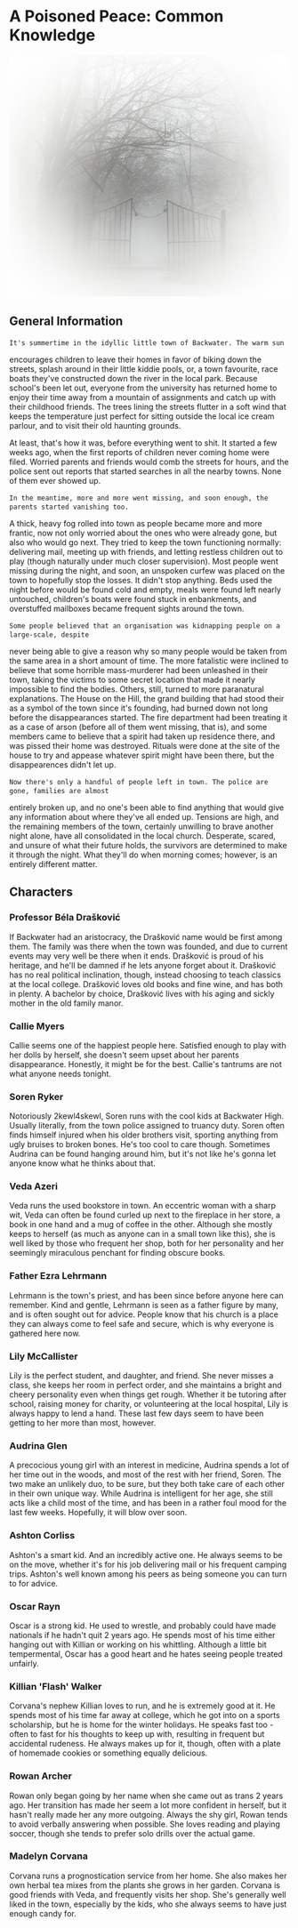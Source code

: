 # A Poisoned Peace: Common Knowledge

![](../resources/fog_vignette_2.jpg)

## General Information

    It's summertime in the idyllic little town of Backwater. The warm sun 
encourages children to leave their homes in favor of biking down the streets,
splash around in their little kiddie pools, or, a town favourite, race boats 
they've constructed down the river in the local park. Because school's been let
out, everyone from the university has returned home to enjoy their time away from
a mountain of assignments and catch up with their childhood friends. The trees lining
the streets flutter in a soft wind that keeps the temperature just perfect for sitting
outside the local ice cream parlour, and to visit their old haunting grounds.
  
   At least, that's how it was, before everything went to shit. It started a few weeks
ago, when the first reports of children never coming home were filed. Worried parents
and friends would comb the streets for hours, and the police sent out reports that started 
searches in all the nearby towns. None of them ever showed up.
    
    In the meantime, more and more went missing, and soon enough, the parents started vanishing too.
A thick, heavy fog rolled into town as people became more and more frantic, now not only worried 
about the ones who were already gone, but also who would go next. They tried to keep the town 
functioning normally: delivering mail, meeting up with friends, and letting restless children out
to play (though naturally under much closer supervision). Most people went missing during the night,
and soon, an unspoken curfew was placed on the town to hopefully stop the losses. It didn't stop
anything. Beds used the night before would be found cold and empty, meals were found left
nearly untouched, children's boats were found stuck in enbankments, and overstuffed mailboxes became
frequent sights around the town.
    
    Some people believed that an organisation was kidnapping people on a large-scale, despite
never being able to give a reason why so many people would be taken from the same area in a short
amount of time. The more fatalistic were inclined to believe that some horrible mass-murderer had 
been unleashed in their town, taking the victims to some secret location that made it nearly impossible
to find the bodies. Others, still, turned to more paranatural explanations. The House on the Hill, the
grand building that had stood their as a symbol of the town since it's founding, had burned down not long
before the disappearances started. The fire department had been treating it as a case of arson (before all
of them went missing, that is), and some members came to believe that a spirit had taken up residence there,
and was pissed their home was destroyed. Rituals were done at the site of the house to try and appease whatever
spirit might have been there, but the disappearences didn't let up.  

    Now there's only a handful of people left in town. The police are gone, families are almost
entirely broken up, and no one's been able to find anything that would give any information about
where they've all ended up. Tensions are high, and the remaining members of the town, certainly 
unwilling to brave another night alone, have all consolidated in the local church. Desperate, scared,
and unsure of what their future holds, the survivors are determined to make it through the night. What
they'll do when morning comes; however, is an entirely different matter. 

## Characters

### Professor Béla Drašković

If Backwater had an aristocracy, the Drašković name would be first
among them.  The family was there when the town was founded, and due to current
events may very well be there when it ends.  Drašković is proud of his heritage,
and he'll be damned if he lets anyone forget about it.  Drašković has no
real political inclination, though, instead choosing to teach classics at the
local college.  Drašković loves old books and fine wine, and has both in
plenty. A bachelor by choice, Drašković lives with his aging and sickly mother
in the old family manor.

### Callie Myers

Callie seems one of the happiest people here. Satisfied enough to play with her
dolls by herself, she doesn't seem upset about her parents disappearance.
Honestly, it might be for the best. Callie's tantrums are not what anyone needs
tonight.

### Soren Ryker

Notoriously 2kewl4skewl, Soren runs with the cool kids at Backwater High.
Usually literally, from the town police assigned to truancy duty. Soren often
finds himself injured when his older brothers visit, sporting anything from
ugly bruises to broken bones. He's too cool to care though. Sometimes Audrina can
be found hanging around him, but it's not like he's gonna let anyone know what
he thinks about that.

### Veda Azeri

Veda runs the used bookstore in town. An eccentric woman with a sharp wit,
Veda can often be found curled up next to the fireplace in her store, a book
in one hand and a mug of coffee in the other. Although she mostly keeps to
herself (as much as anyone can in a small town like this), she is well liked by
those who frequent her shop, both for her personality and her seemingly
miraculous penchant for finding obscure books.

### Father Ezra Lehrmann

Lehrmann is the town's priest, and has been since before anyone here can
remember. Kind and gentle, Lehrmann is seen as a father figure by many, and
is often sought out for advice. People know that his church is a place they can
always come to feel safe and secure, which is why everyone is gathered here
now.

### Lily McCallister

Lily is the perfect student, and daughter, and friend. She never misses
a class, she keeps her room in perfect order, and she maintains a bright and
cheery personality even when things get rough. Whether it be tutoring after
school, raising money for charity, or volunteering at the local hospital,
Lily is always happy to lend a hand. These last few days seem to have been
getting to her more than most, however.

### Audrina Glen

A precocious young girl with an interest in medicine, Audrina spends a lot of her
time out in the woods, and most of the rest with her friend, Soren. The two
make an unlikely duo, to be sure, but they both take care of each other in
their own unique way. While Audrina is intelligent for her age, she still acts
like a child most of the time, and has been in a rather foul mood for the last
few weeks. Hopefully, it will blow over soon.

### Ashton Corliss

Ashton's a smart kid. And an incredibly active one.
He always seems to be on the move, whether it's for his
job delivering mail or his frequent camping trips. Ashton's
well known among his peers as being someone you can turn to
for advice. 

### Oscar Rayn

Oscar is a strong kid. He used to wrestle, and probably could have made nationals
if he hadn't quit 2 years ago. He spends most of his time either hanging out
with Killian or working on his whittling. Although a little bit tempermental,
Oscar has a good heart and he hates seeing people treated unfairly.

### Killian 'Flash' Walker

Corvana's nephew Killian loves to run, and he is extremely good at it. He spends
most of his time far away at college, which he got into on a sports
scholarship, but he is home for the winter holidays. He speaks fast too - often
to fast for his thoughts to keep up with, resulting in frequent but accidental
rudeness. He always makes up for it, though, often with a plate of homemade
cookies or something equally delicious.

### Rowan Archer

Rowan only began going by her name when she came out as trans 2 years ago.
Her transition has made her seem a lot more confident in herself, but
it hasn't really made her any more outgoing. Always the shy girl, Rowan
tends to avoid verbally answering when possible. She loves reading and
playing soccer, though she tends to prefer solo drills over the actual game.

### Madelyn Corvana

Corvana runs a prognostication service from her home. She also makes 
her own herbal tea mixes from the plants she grows in her garden.
Corvana is good friends with Veda, and frequently visits her shop.
She's generally well liked in the town, especially by the kids, who
she always seems to have just enough candy for.
